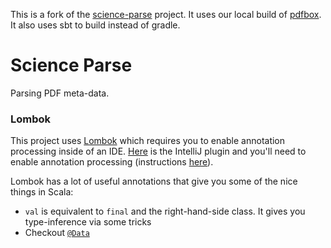 This is a fork of the [science-parse](https://github.com/allenai/science-parse) project. It uses our local build of [pdfbox](http://utility.allenai.org:8081/nexus/content/repositories/thirdparty/org/apache/pdfbox-local/). It also uses sbt to build instead of gradle.

# Science Parse

Parsing PDF meta-data.

### Lombok

This project uses [Lombok](https://projectlombok.org) which requires you to enable annotation processing inside of an IDE.
[Here](https://plugins.jetbrains.com/plugin/6317) is the IntelliJ plugin and you'll need to enable annotation processing (instructions [here](https://www.jetbrains.com/idea/help/configuring-annotation-processing.html)).

Lombok has a lot of useful annotations that give you some of the nice things in Scala:

* `val` is equivalent to `final` and the right-hand-side class. It gives you type-inference via some tricks
* Checkout [`@Data`](https://projectlombok.org/features/Data.html)

